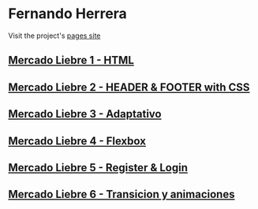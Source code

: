 # Fernando Herrera

Visit the project's [pages site](https://mercadoliebre-24qh.onrender.com)

## [Mercado Liebre 1 - HTML](https://github.com/fherrera2190/dh-mercadoliebre/tree/estructuraweb)
## [Mercado Liebre 2 - HEADER & FOOTER with CSS](https://github.com/fherrera2190/dh-mercadoliebre/tree/agregandoestilos)
## [Mercado Liebre 3 - Adaptativo](https://github.com/fherrera2190/dh-mercadoliebre/tree/dise%C3%B1oadaptativo)
## [Mercado Liebre 4 - Flexbox](https://github.com/fherrera2190/dh-mercadoliebre/tree/posicionamientoavanzado)
## [Mercado Liebre 5 - Register & Login](https://github.com/fherrera2190/dh-mercadoliebre/tree/formularios)
## [Mercado Liebre 6 - Transicion y animaciones](https://github.com/fherrera2190/dh-mercadoliebre-HerreraFernandoC21/tree/organizandoelementos)